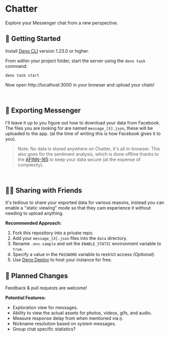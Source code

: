# Chatter

Explore your Messenger chat from a new perspective.

## 🚀 Getting Started
Install [Deno CLI](https://deno.land) version 1.23.0 or higher.

From within your project folder, start the server using the `deno task` command:
```
deno task start
```
Now open http://localhost:3000 in your browser and upload your chats!

<br />

## 💬  Exporting Messenger

I'll leave it up to you figure out how to download your data from Facebook. The files you are looking for are named `message_[X].json`, these will be uploaded to the app. (at the time of writing this is how Facebook gives it to you).

> Note: No data is stored anywhere on Chatter, it's all in-browser. This also goes for the sentiment analysis, which is done offline thanks to the [AFINN-165](http://www2.imm.dtu.dk/pubdb/pubs/6010-full.html) to keep your data secure (at the expense of complexity).

<br />

## 👨‍💻 Sharing with Friends

It's tedious to share your exported data for various reasons, instead you can enable a "static viewing" mode so that they cam experience it without needing to upload anything.

**Recommended Approach:**
1. Fork this repository into a private repo.
2. Add your `message_[X].json` files into the `data` directory.
3. Rename `.env.sample` and set the `ENABLE_STATIC` environment variable to `true`.
4. Specify a value in the `PASSWORD` variable to restrict access *(Optional)*.
5. Use [Deno Deploy](https://deno.com/deploy) to host your instance for free.


## 💾 Planned Changes
Feedback & pull requests are welcome! 

**Potential Features:**
- Exploration view for messages.
- Ability to view the actual assets for photos, videos, gifs, and audio.
- Measure response delay from when mentioned via `@`.
- Nickname resolution based on system messages.
- Group chat specific statistics?